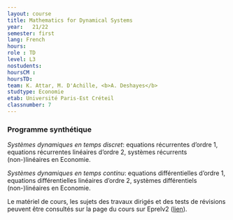 ```yaml
---
layout: course
title: Mathematics for Dynamical Systems
year: 	21/22
semester: first
lang: French
hours:
role : TD
level: L3
nostudents:
hoursCM :
hoursTD:
team: K. Attar, M. D'Achille, <b>A. Deshayes</b>
studtype: Economie
etab: Université Paris-Est Créteil
classnumber: 7
---
```

### Programme synthétique


_Systèmes dynamiques en temps discret_: equations récurrentes d’ordre 1, equations récurrentes linéaires d’ordre 2, systèmes récurrents (non-)linéaires en Economie.

_Systèmes dynamiques en temps continu_: equations différentielles d’ordre 1, equations différentielles linéaires d’ordre 2, systèmes différentiels (non-)linéaires en Economie.

Le matériel de cours, les sujets des travaux dirigés et des tests de révisions peuvent être consultés sur la page du cours sur Eprelv2 ([lien](https://eprel-v2.u-pec.fr/course/view.php?id=3498)).
